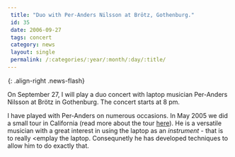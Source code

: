 ```yaml
---
 title: "Duo with Per-Anders Nilsson at Brötz, Gothenburg."
 id: 35
 date: 2006-09-27
 tags: concert
 category: news
 layout: single
 permalink: /:categories/:year/:month/:day/:title/
---
```

![image-right](/assets/images/spacer.gif){: .align-right .news-flash}

On September 27, I will play a duo concert with laptop musician Per-Anders Nilsson at Br&ouml;tz in Gothenburg. The concert starts at 8 pm.</p>
I have played with Per-Anders on numerous occasions. In May 2005 we did a small tour in California (read more about the tour <a href="http://www.henrikfrisk.com/index.jsp?metaId=music&id=news&about=1&field=id&query=15&show=-1">here</a>). He is a versatile musician with a great interest in using the laptop as an <em>instrument</em> - that is to really <emplay</em> the laptop. Consequnetly he has developed techniques to allow him to do exactly that.


